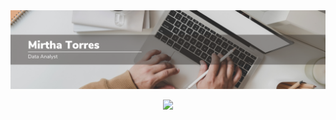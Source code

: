 <div id="header" align="center">
  <img decoding="async" src="https://github.com/MirthaT/MirthaT/blob/main/Cece.png" width="800"/>
  
  [![](https://img.shields.io/badge/LinkedIn-0077B5?style=for-the-badge&logo=linkedin&logoColor=white)](https://www.linkedin.com/in/MirthaTorres/)
  <div id="badges" align="center">
  <img decoding="async" src="https://visitor-badge-reloaded.herokuapp.com/badge?page_id=MirthaT.MirthaT&color=00cf00" alt=""/>
</div>
 

